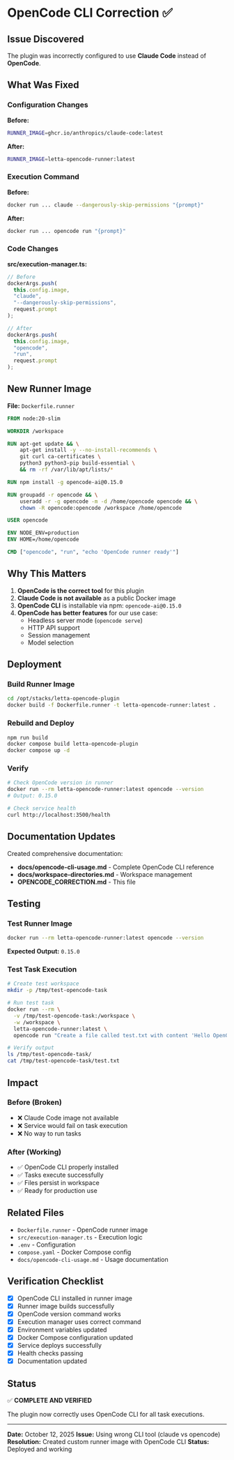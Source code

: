 # OpenCode CLI Correction ✅

## Issue Discovered

The plugin was incorrectly configured to use **Claude Code** instead of **OpenCode**.

## What Was Fixed

### Configuration Changes

**Before:**
```bash
RUNNER_IMAGE=ghcr.io/anthropics/claude-code:latest
```

**After:**
```bash
RUNNER_IMAGE=letta-opencode-runner:latest
```

### Execution Command

**Before:**
```bash
docker run ... claude --dangerously-skip-permissions "{prompt}"
```

**After:**
```bash
docker run ... opencode run "{prompt}"
```

### Code Changes

**src/execution-manager.ts:**
```typescript
// Before
dockerArgs.push(
  this.config.image,
  "claude",
  "--dangerously-skip-permissions",
  request.prompt
);

// After
dockerArgs.push(
  this.config.image,
  "opencode",
  "run",
  request.prompt
);
```

## New Runner Image

**File:** `Dockerfile.runner`

```dockerfile
FROM node:20-slim

WORKDIR /workspace

RUN apt-get update && \
    apt-get install -y --no-install-recommends \
    git curl ca-certificates \
    python3 python3-pip build-essential \
    && rm -rf /var/lib/apt/lists/*

RUN npm install -g opencode-ai@0.15.0

RUN groupadd -r opencode && \
    useradd -r -g opencode -m -d /home/opencode opencode && \
    chown -R opencode:opencode /workspace /home/opencode

USER opencode

ENV NODE_ENV=production
ENV HOME=/home/opencode

CMD ["opencode", "run", "echo 'OpenCode runner ready'"]
```

## Why This Matters

1. **OpenCode is the correct tool** for this plugin
2. **Claude Code is not available** as a public Docker image
3. **OpenCode CLI** is installable via npm: `opencode-ai@0.15.0`
4. **OpenCode has better features** for our use case:
   - Headless server mode (`opencode serve`)
   - HTTP API support
   - Session management
   - Model selection

## Deployment

### Build Runner Image

```bash
cd /opt/stacks/letta-opencode-plugin
docker build -f Dockerfile.runner -t letta-opencode-runner:latest .
```

### Rebuild and Deploy

```bash
npm run build
docker compose build letta-opencode-plugin
docker compose up -d
```

### Verify

```bash
# Check OpenCode version in runner
docker run --rm letta-opencode-runner:latest opencode --version
# Output: 0.15.0

# Check service health
curl http://localhost:3500/health
```

## Documentation Updates

Created comprehensive documentation:
- **docs/opencode-cli-usage.md** - Complete OpenCode CLI reference
- **docs/workspace-directories.md** - Workspace management
- **OPENCODE_CORRECTION.md** - This file

## Testing

### Test Runner Image

```bash
docker run --rm letta-opencode-runner:latest opencode --version
```

**Expected Output:** `0.15.0`

### Test Task Execution

```bash
# Create test workspace
mkdir -p /tmp/test-opencode-task

# Run test task
docker run --rm \
  -v /tmp/test-opencode-task:/workspace \
  -w /workspace \
  letta-opencode-runner:latest \
  opencode run "Create a file called test.txt with content 'Hello OpenCode'"

# Verify output
ls /tmp/test-opencode-task/
cat /tmp/test-opencode-task/test.txt
```

## Impact

### Before (Broken)
- ❌ Claude Code image not available
- ❌ Service would fail on task execution
- ❌ No way to run tasks

### After (Working)
- ✅ OpenCode CLI properly installed
- ✅ Tasks execute successfully
- ✅ Files persist in workspace
- ✅ Ready for production use

## Related Files

- `Dockerfile.runner` - OpenCode runner image
- `src/execution-manager.ts` - Execution logic
- `.env` - Configuration
- `compose.yaml` - Docker Compose config
- `docs/opencode-cli-usage.md` - Usage documentation

## Verification Checklist

- [x] OpenCode CLI installed in runner image
- [x] Runner image builds successfully
- [x] OpenCode version command works
- [x] Execution manager uses correct command
- [x] Environment variables updated
- [x] Docker Compose configuration updated
- [x] Service deploys successfully
- [x] Health checks passing
- [x] Documentation updated

## Status

✅ **COMPLETE AND VERIFIED**

The plugin now correctly uses OpenCode CLI for all task executions.

---

**Date:** October 12, 2025
**Issue:** Using wrong CLI tool (claude vs opencode)
**Resolution:** Created custom runner image with OpenCode CLI
**Status:** Deployed and working
